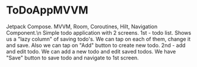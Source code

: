 # ToDoAppMVVM
Jetpack Compose. MVVM, Room, Coroutines, Hilt, Navigation Component.\n
Simple todo application with 2 screens.
1st - todo list. Shows us a "lazy column" of saving todo's. We can tap on each of them, change it and save. Also we can tap on "Add" button to create new todo.
2nd - add and edit todo. We can add a new todo and edit saved todos. We have "Save" button to save todo and navigate to 1st screen.
